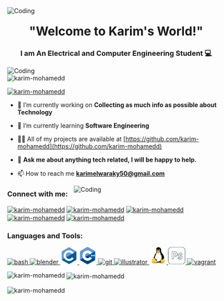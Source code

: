 

<img align="right" alt="Coding" width="1000" src="https://user-images.githubusercontent.com/74038190/225813708-98b745f2-7d22-48cf-9150-083f1b00d6c9.gif">

<h1 align="center">"Welcome to Karim's World!"</h1>

<h3 align="center">I am An Electrical and Computer Engineering Student 💻</h3>


<img align="right" alt="Coding" width="1000" src="https://raw.githubusercontent.com/robiot/robiot/main/jump.gif">


<p align="left"> <img src="https://komarev.com/ghpvc/?username=karim-mohamedd&label=Profile%20views&color=0e75b6&style=flat" alt="karim-mohamedd" /> </p>

<p align="left"> <a href=https://x.com/KarimMo61914681?t=XWE1TPVX3bPtwrGRXLjDXw&s=09" target="blank"><img src="https://img.shields.io/twitter/follow/karim mohamed?logo=twitter&style=for-the-badge" alt="karim-mohamedd" /></a> </p>

- 🔭 I’m currently working on **Collecting as much info as possible about Technology**

- 🌱 I’m currently learning **Software Engineering**

- 👨‍💻 All of my projects are available at [https://github.com/karim-mohamedd](https://github.com/karim-mohamedd)

- 💬 **Ask me about anything tech related, I will be happy to help.**

- 📫 How to reach me **karimelwaraky50@gmail.com**
<img align="right" alt="Coding" width="350" src="https://gifdb.com/images/high/coding-animated-laptop-flow-stream-ja04010rm5o68zfk.gif">


<h3 align="left">Connect with me:</h3>
<p align="left">
<a href="https://x.com/KarimMo61914681?t=XWE1TPVX3bPtwrGRXLjDXw&s=09" target="blank"><img align="center" src="https://raw.githubusercontent.com/rahuldkjain/github-profile-readme-generator/master/src/images/icons/Social/twitter.svg" alt="karim-mohamedd" height="30" width="40" /></a>
<a href="https://www.facebook.com/profile.php?id=100014428158426&mibextid=ZbWKwL" target="blank"><img align="center" src="https://raw.githubusercontent.com/rahuldkjain/github-profile-readme-generator/master/src/images/icons/Social/facebook.svg" alt="karim-mohamedd" height="30" width="40" /></a>
<a href="https://www.linkedin.com/in/www.linkedin.com/in/karim-elwaraky" target="blank"><img align="center" src="https://raw.githubusercontent.com/rahuldkjain/github-profile-readme-generator/master/src/images/icons/Social/linked-in-alt.svg" alt="karim-mohamedd" height="30" width="40" /></a>
<a href="https://https://wa.me/+201011261561?utm_source=share&utm_campaign=share_via&utm_content=profile&utm_medium=android_app" target="blank"><img align="center" src="https://raw.githubusercontent.com/rahuldkjain/github-profile-readme-generator/master/src/images/icons/Social/whatsapp.svg" alt="karim-mohamedd" height="30" width="40" /></a>
<a href="https://discord.gg/karimelwaraky" target="blank"><img align="center" src="https://raw.githubusercontent.com/rahuldkjain/github-profile-readme-generator/master/src/images/icons/Social/discord.svg" alt="karim-mohamedd" height="30" width="40" /></a>
</p>

<h3 align="left">Languages and Tools:</h3>
<p align="left"> <a href="https://www.gnu.org/software/bash/" target="_blank" rel="noreferrer"> <img src="https://www.vectorlogo.zone/logos/gnu_bash/gnu_bash-icon.svg" alt="bash" width="40" height="40"/> </a> <a href="https://www.blender.org/" target="_blank" rel="noreferrer"> <img src="https://download.blender.org/branding/community/blender_community_badge_white.svg" alt="blender" width="40" height="40"/> </a> <a href="https://www.cprogramming.com/" target="_blank" rel="noreferrer"> <img src="https://raw.githubusercontent.com/devicons/devicon/master/icons/c/c-original.svg" alt="c" width="40" height="40"/> </a> <a href="https://www.w3schools.com/cpp/" target="_blank" rel="noreferrer"> <img src="https://raw.githubusercontent.com/devicons/devicon/master/icons/cplusplus/cplusplus-original.svg" alt="cplusplus" width="40" height="40"/> </a> <a href="https://git-scm.com/" target="_blank" rel="noreferrer"> <img src="https://www.vectorlogo.zone/logos/git-scm/git-scm-icon.svg" alt="git" width="40" height="40"/> </a> <a href="https://www.adobe.com/in/products/illustrator.html" target="_blank" rel="noreferrer"> <img src="https://www.vectorlogo.zone/logos/adobe_illustrator/adobe_illustrator-icon.svg" alt="illustrator" width="40" height="40"/> </a> <a href="https://www.linux.org/" target="_blank" rel="noreferrer"> <img src="https://raw.githubusercontent.com/devicons/devicon/master/icons/linux/linux-original.svg" alt="linux" width="40" height="40"/> </a> <a href="https://www.photoshop.com/en" target="_blank" rel="noreferrer"> <img src="https://raw.githubusercontent.com/devicons/devicon/master/icons/photoshop/photoshop-line.svg" alt="photoshop" width="40" height="40"/> </a> <a href="https://www.vagrantup.com/" target="_blank" rel="noreferrer"> <img src="https://www.vectorlogo.zone/logos/vagrantup/vagrantup-icon.svg" alt="vagrant" width="40" height="40"/> </a> </p>

<p><img align="left" src="https://github-readme-stats.vercel.app/api/top-langs?username=karim-mohamedd&show_icons=true&locale=en&layout=compact" alt="karim-mohamedd" /></p>

<p>&nbsp;<img align="center" src="https://github-readme-stats.vercel.app/api?username=karim-mohamedd&show_icons=true&locale=en" alt="karim-mohamedd" /></p>

<p><img align="center" src="https://github-readme-streak-stats.herokuapp.com/?user=karim-mohamedd&" alt="karim-mohamedd" /></p>
